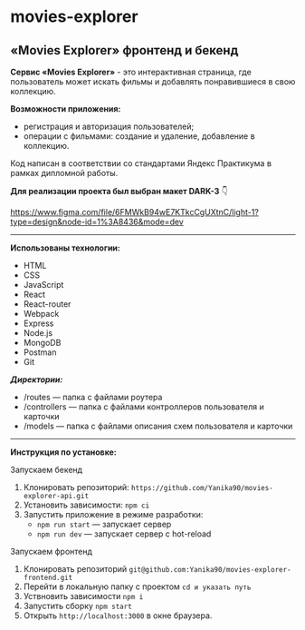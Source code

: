 # movies-explorer

## «Movies Explorer» фронтенд и бекенд 

**Сервис «Movies Explorer»** - это интерактивная страница, где пользователь может искать фильмы и добавлять понравившиеся в свою коллекцию.

**Возможности приложения:**
- регистрация и авторизация пользователей;
- операции с фильмами: создание и удаление, добавление в коллекцию.

Код написан в соответствии со стандартами Яндекс Практикума в рамках дипломной работы.

**Для реализации проекта был выбран макет DARK-3** 👇

https://www.figma.com/file/6FMWkB94wE7KTkcCgUXtnC/light-1?type=design&node-id=1%3A8436&mode=dev

---

**Использованы технологии:**

- HTML
- CSS
- JavaScript
- React
- React-router
- Webpack
- Express
- Node.js
- MongoDB
- Postman
- Git

**_Директории:_**
- /routes — папка с файлами роутера
- /controllers — папка с файлами контроллеров пользователя и карточки
- /models — папка с файлами описания схем пользователя и карточки

---

**Инструкция по установке:**

Запускаем бекенд
1. Клонировать репозиторий: `https://github.com/Yanika90/movies-explorer-api.git`
2. Установить зависимости: `npm ci`
3. Запустить приложение в режиме разработки:
   - `npm run start` — запускает сервер
   - `npm run dev` — запускает сервер с hot-reload
     
Запускаем фронтенд
1. Клонировать репозиторий `git@github.com:Yanika90/movies-explorer-frontend.git`
2. Перейти в локальную папку с проектом `cd и указать путь`
3. Уствновить зависимости `npm i`
4. Запустить сборку `npm start`
5. Открыть `http://localhost:3000` в окне браузера.

<!-- ---

## Ccылка на фронтенд и бекэнд

IP 51.250.99.170

Frontend https://movies.yanika90.nomoredomainsicu.ru

Backend https://api.movies.yanika90.nomoredomainsicu.ru
 -->
